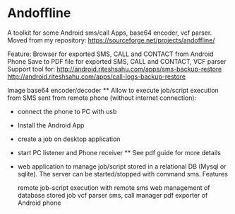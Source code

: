 # Andoffline
A toolkit for some Android sms/call Apps, base64 encoder, vcf parser. 
Moved from my repository: https://sourceforge.net/projects/andoffline/

Feature:
Browser for exported SMS, CALL and CONTACT from Android Phone
Save to PDF file for exported SMS, CALL and CONTACT, VCF parser
Support tool for:
http://android.riteshsahu.com/apps/sms-backup-restore
http://android.riteshsahu.com/apps/call-logs-backup-restore

Image base64 encoder/decoder
** Allow to execute job/script execution from SMS sent from remote phone (without internet connection):
- connect the phone to PC with usb
- Install the Android App
- create a job on desktop application
- start PC listener and Phone receiver
** See pdf guide for more details
- web application to manage job/script stored in a relational DB (Mysql or sqlite). The server can be started/stopped with command sms.
Features

    remote job-script execution with remote sms
    web management of database stored job
    vcf parser
    sms, call manager pdf exporter of Android phone


